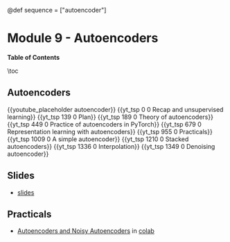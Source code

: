 @def sequence = ["autoencoder"]

# Module 9 - Autoencoders

**Table of Contents**

\toc


## Autoencoders

{{youtube_placeholder autoencoder}}
{{yt_tsp 0 0 Recap and unsupervised learning}}
{{yt_tsp 139 0 Plan}}
{{yt_tsp 189 0 Theory of autoencoders}}
{{yt_tsp 449 0 Practice of autoencoders in PyTorch}}
{{yt_tsp 679 0 Representation learning with autoencoders}}
{{yt_tsp 955 0 Practicals}}
{{yt_tsp 1009 0 A simple autoencoder}}
{{yt_tsp 1210 0 Stacked autoencoders}}
{{yt_tsp 1336 0 Interpolation}}
{{yt_tsp 1349 0 Denoising autoencoder}}

## Slides

- [slides](https://dataflowr.github.io/slides/module9.html)

## Practicals

- [Autoencoders and Noisy Autoencoders](https://github.com/dataflowr/notebooks/blob/master/Module9/09_AE_NoisyAE.ipynb) in [colab](https://colab.research.google.com/github/dataflowr/notebooks/blob/master/Module9/09_AE_NoisyAE.ipynb)


